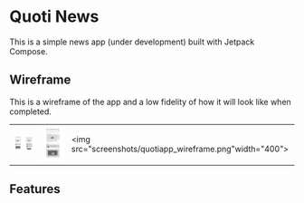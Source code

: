 
# Quoti News

This is a simple news app (under development) built with Jetpack Compose.


## Wireframe

This is a wireframe of the app and a low fidelity of how it will look like when completed.

|                                                            |                                                             |                                                     |
|------------------------------------------------------------|-------------------------------------------------------------|-----------------------|
| <img src="screenshots/quotiapp_wireframe.png" width="400"> | <img src="screenshots/quotiapp_wireframe1.png" width="400"> |<img src="screenshots/quotiapp_wireframe.png"width="400">|                            |

## Features

